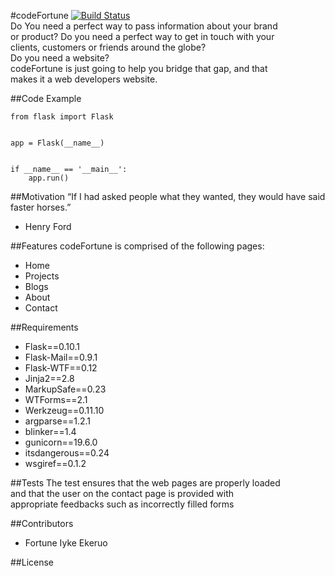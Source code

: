 #codeFortune
[![Build Status](https://travis-ci.org/MrBoggyice/codefortunenately.svg?branch=master)](https://travis-ci.org/MrBoggyice/codefortunenately)  
Do You need a perfect way to pass information about your brand  
or product? Do you need a perfect way to get in touch with your  
clients, customers or friends around the globe?  
Do you need  a website?  
codeFortune is just going to help you bridge that gap, and that  
makes it a web developers website.

##Code Example

```
from flask import Flask


app = Flask(__name__)


if __name__ == '__main__':
    app.run()

```  
##Motivation
“If I had asked people what they wanted, they would have said faster horses.”  
- Henry Ford  

##Features
codeFortune is comprised of the following pages:  
* Home
* Projects
* Blogs
* About
* Contact

##Requirements
* Flask==0.10.1
* Flask-Mail==0.9.1
* Flask-WTF==0.12
* Jinja2==2.8
* MarkupSafe==0.23
* WTForms==2.1
* Werkzeug==0.11.10
* argparse==1.2.1
* blinker==1.4
* gunicorn==19.6.0
* itsdangerous==0.24
* wsgiref==0.1.2

##Tests
The test ensures that the web pages are properly loaded  
and that the user on the contact page is provided with  
appropriate feedbacks such as incorrectly filled forms

##Contributors
* Fortune Iyke Ekeruo

##License  
